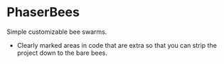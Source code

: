 # PhaserBees
Simple customizable bee swarms.

- Clearly marked areas in code that are extra so that you can strip the project down to the bare bees.

